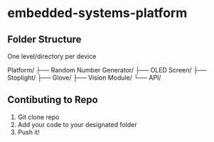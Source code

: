 # embedded-systems-platform

## Folder Structure

One level/directory per device

Platform/
├── Random Number Generator/
├── OLED Screen/
├── Stoplight/
├── Glove/
├── Vision Module/
└── API/

## Contibuting to Repo

1. Git clone repo
2. Add your code to your designated folder
3. Push it!


